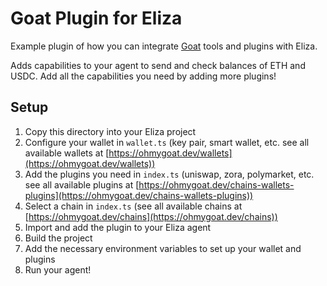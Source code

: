 # Goat Plugin for Eliza
Example plugin of how you can integrate [Goat](https://ohmygoat.dev/) tools and plugins with Eliza.

Adds capabilities to your agent to send and check balances of ETH and USDC. Add all the capabilities you need by adding more plugins!

## Setup
1. Copy this directory into your Eliza project
2. Configure your wallet in `wallet.ts` (key pair, smart wallet, etc. see all available wallets at [https://ohmygoat.dev/wallets](https://ohmygoat.dev/wallets))
3. Add the plugins you need in `index.ts` (uniswap, zora, polymarket, etc. see all available plugins at [https://ohmygoat.dev/chains-wallets-plugins](https://ohmygoat.dev/chains-wallets-plugins))
4. Select a chain in `index.ts` (see all available chains at [https://ohmygoat.dev/chains](https://ohmygoat.dev/chains))
5. Import and add the plugin to your Eliza agent
6. Build the project
7. Add the necessary environment variables to set up your wallet and plugins
8. Run your agent!
